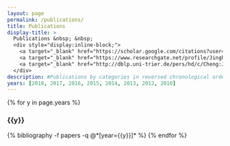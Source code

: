 ```yaml
---
layout: page
permalink: /publications/
title: Publications
display-title: >
  Publications &nbsp; &nbsp;
  <div style="display:inline-block;">
    <a target="_blank" href="https://scholar.google.com/citations?user=ebhZJVEAAAAJ"><img alt="Google Scholar Profile" src="/assets/img/googlescholar.png" height="23px"/></a> &nbsp; &nbsp;
    <a target="_blank" href="https://www.researchgate.net/profile/Jinghui_Cheng"><img alt="ReseachGate Profile" src="/assets/img/researchgate.png" height="23px"/></a> &nbsp; &nbsp;
    <a target="_blank" href="http://dblp.uni-trier.de/pers/hd/c/Cheng:Jinghui"><img alt="dblp Profile" src="/assets/img/dblp.png" height="23px"/></a>
  </div>
description: #Publications by categories in reversed chronological order. Generated by jekyll-scholar.
years: [2018, 2017, 2016, 2015, 2014, 2013, 2012, 2010]
---
```


{% for y in page.years %}
  <h3 class="year">{{y}}</h3>
  {% bibliography -f papers -q @*[year={{y}}]* %}
{% endfor %}
